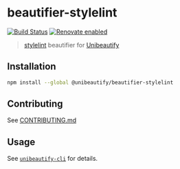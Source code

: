 # beautifier-stylelint

[![Build Status](https://travis-ci.com/Unibeautify/beautifier-stylelint.svg?branch=master)](https://travis-ci.com/Unibeautify/beautifier-stylelint) [![Renovate enabled](https://img.shields.io/badge/renovate-enabled-brightgreen.svg)](https://renovateapp.com/)

> [stylelint](https://stylelint.io/) beautifier for [Unibeautify](https://github.com/Unibeautify)

## Installation

```bash
npm install --global @unibeautify/beautifier-stylelint
```

## Contributing

See [CONTRIBUTING.md](CONTRIBUTING.md)

## Usage

See [`unibeautify-cli`](https://github.com/Unibeautify/unibeautify-cli) for details.
